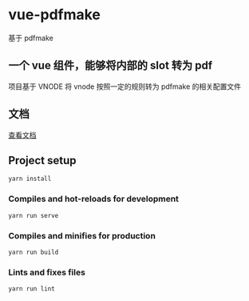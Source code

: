 # vue-pdfmake

基于 pdfmake

## 一个 vue 组件，能够将内部的 slot 转为 pdf

项目基于 VNODE 将 vnode 按照一定的规则转为 pdfmake 的相关配置文件

## 文档

[查看文档](https://www.mizuka.top/vue-pdfmake/)

## Project setup

```
yarn install
```

### Compiles and hot-reloads for development

```
yarn run serve
```

### Compiles and minifies for production

```
yarn run build
```

### Lints and fixes files

```
yarn run lint
```
